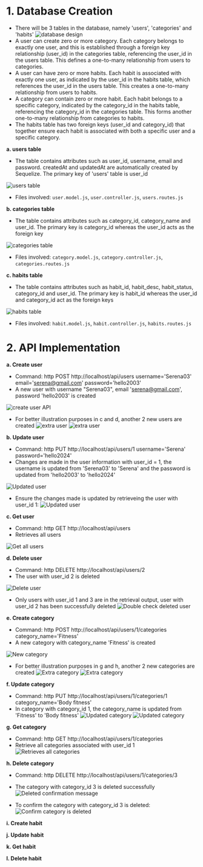 # 1. Database Creation
* There will be 3 tables in the database, namely 'users', 'categories' and 'habits'
![database design](image/databasedesign.png)
* A user can create zero or more category. Each category belongs to exactly one user, and this is established through a foreign key relationship (user_id) in the categories table, referencing the user_id in the users table. This defines a one-to-many relationship from users to categories. 
* A user can have zero or more habits. Each habit is associated with exactly one user, as indicated by the user_id in the habits table, which references the user_id in the users table. This creates a one-to-many relationship from users to habits.
* A category can contain zero or more habit. Each habit belongs to a specific category, indicated by the category_id in the habits table, referencing the category_id in the categories table. This forms another one-to-many relationship from categories to habits.
* The habits table has two foreign keys (user_id and category_id) that together ensure each habit is associated with both a specific user and a specific category.

**a. users table**
* The table contains attributes such as user_id, username, email and password. createdAt and updatedAt are 
automatically created by Sequelize. The primary key of 'users' table is user_id

![users table](image/Screenshot%202024-10-09%20152251.png)

* Files involved: `user.model.js`, `user.controller.js`, `users.routes.js`

**b. categories table**
* The table contains attributes such as category_id, category_name and user_id. The primary key is category_id 
whereas the user_id acts as the foreign key

![categories table](image/Screenshot%202024-10-09%20155458.png)

* Files involved: `category.model.js`, `category.controller.js`, `categories.routes.js`

**c. habits table**
* The table contains attributes such as habit_id, habit_desc, habit_status, category_id and user_id. The primary key 
is habit_id whereas the user_id and category_id act as the foreign keys

![habits table](image/Screenshot%202024-10-09%20162402.png)

* Files involved: `habit.model.js`, `habit.controller.js`, `habits.routes.js`

# 2. API Implementation

**a. Create user**
* Command: http POST http://localhost/api/users username='Serena03' email='serena@gmail.com' password='hello2003'
* A new user with username "Serena03", email 'serena@gmail.com', password 'hello2003' is created

![create user API](image/Screenshot%202024-10-09%20170740.png)

* For better illustration purposes in c and d, another 2 new users are created
![extra user](image/Screenshot%202024-10-09%20171030.png)
![extra user](image/Screenshot%202024-10-09%20171255.png)

**b. Update user**
* Command: http PUT http://localhost/api/users/1 username='Serena' password='hello2024'
* Changes are made in the user information with user_id = 1, the username is updated from 'Serena03' to 'Serena' and the password is updated from 'hello2003' to 'hello2024'

![Updated user](image/Screenshot%202024-10-09%20170905.png)

* Ensure the changes made is updated by retrieveing the user with user_id 1:
![Updated user](image/Screenshot%202024-10-09%20172216.png)

**c. Get user**
* Command: http GET http://localhost/api/users
* Retrieves all users

![Get all users](image/Screenshot%202024-10-09%20171328.png)

**d. Delete user**
* Command: http DELETE http://localhost/api/users/2
* The user with user_id 2 is deleted

![Delete user](image/Screenshot%202024-10-09%20171414.png)

* Only users with user_id 1 and 3 are in the retrieval output, user with user_id 2 has been successfully deleted
![Double check deleted user](image/Screenshot%202024-10-09%20171443.png)

**e. Create category**
* Command: http POST http://localhost/api/users/1/categories category_name='Fitness'
* A new category with category_name 'Fitness' is created

![New category](image/Screenshot%202024-10-09%20173258.png)

* For better illustration purposes in g and h, another 2 new categories are created
![Extra category](image/Screenshot%202024-10-09%20174017.png)
![Extra category](image/Screenshot%202024-10-09%20173752.png)

**f. Update category**
* Command: http PUT http://localhost/api/users/1/categories/1 category_name='Body fitness'
* In category with category_id 1, the category_name is updated from 'Fitness' to 'Body fitness'
![Updated category](image/Screenshot%202024-10-09%20173927.png)
![Updated category](image/Screenshot%202024-10-09%20174231.png)

**g. Get category**
* Command: http GET http://localhost/api/users/1/categories
* Retrieve all categories associated with user_id 1
![Retrieves all categories](image/Screenshot%202024-10-09%20174322.png)

**h. Delete category**
* Command: http DELETE http://localhost/api/users/1/categories/3
* The category with category_id 3 is deleted successfully
![Deleted confirmation message](image/Screenshot%202024-10-09%20174421.png)

* To confirm the category with category_id 3 is deleted:
![Confirm category is deleted](image/Screenshot%202024-10-09%20174458.png)

**i. Create habit**

**j. Update habit**

**k. Get habit**

**l. Delete habit**
